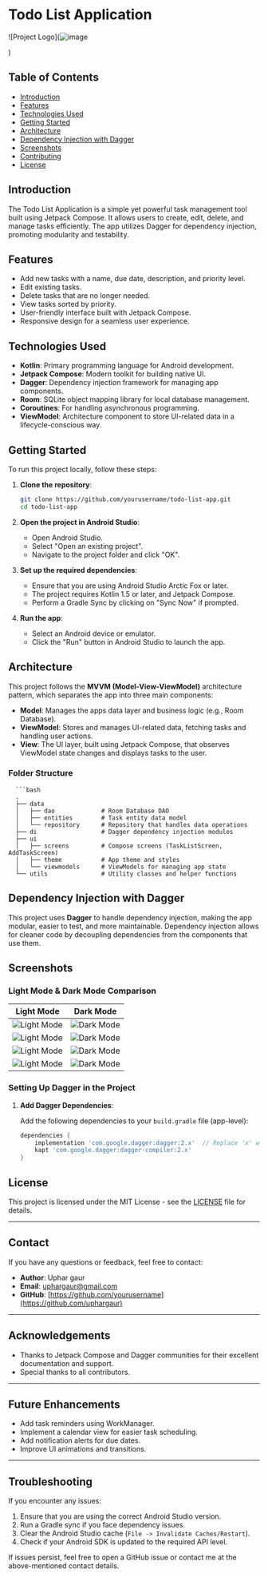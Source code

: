 # Todo List Application

![Project Logo](![image](https://github.com/user-attachments/assets/2ed2161e-a578-48c4-9ffe-4d480c7add9b)

) <!-- Add project logo if you have one -->

## Table of Contents

- [Introduction](#introduction)
- [Features](#features)
- [Technologies Used](#technologies-used)
- [Getting Started](#getting-started)
- [Architecture](#architecture)
- [Dependency Injection with Dagger](#dependency-injection-with-dagger)
- [Screenshots](#screenshots)
- [Contributing](#contributing)
- [License](#license)

## Introduction

The Todo List Application is a simple yet powerful task management tool built using Jetpack Compose. It allows users to create, edit, delete, and manage tasks efficiently. The app utilizes Dagger for dependency injection, promoting modularity and testability.

## Features

- Add new tasks with a name, due date, description, and priority level.
- Edit existing tasks.
- Delete tasks that are no longer needed.
- View tasks sorted by priority.
- User-friendly interface built with Jetpack Compose.
- Responsive design for a seamless user experience.

## Technologies Used

- **Kotlin**: Primary programming language for Android development.
- **Jetpack Compose**: Modern toolkit for building native UI.
- **Dagger**: Dependency injection framework for managing app components.
- **Room**: SQLite object mapping library for local database management.
- **Coroutines**: For handling asynchronous programming.
- **ViewModel**: Architecture component to store UI-related data in a lifecycle-conscious way.

## Getting Started

To run this project locally, follow these steps:

1. **Clone the repository**:

   ```bash
   git clone https://github.com/yourusername/todo-list-app.git
   cd todo-list-app


2. **Open the project in Android Studio**:

   - Open Android Studio.
   - Select "Open an existing project".
   - Navigate to the project folder and click "OK".

3. **Set up the required dependencies**:

   - Ensure that you are using Android Studio Arctic Fox or later.
   - The project requires Kotlin 1.5 or later, and Jetpack Compose.
   - Perform a Gradle Sync by clicking on "Sync Now" if prompted.

4. **Run the app**:

   - Select an Android device or emulator.
   - Click the "Run" button in Android Studio to launch the app.

## Architecture

This project follows the **MVVM (Model-View-ViewModel)** architecture pattern, which separates the app into three main components:

- **Model**: Manages the apps data layer and business logic (e.g., Room Database).
- **ViewModel**: Stores and manages UI-related data, fetching tasks and handling user actions.
- **View**: The UI layer, built using Jetpack Compose, that observes ViewModel state changes and displays tasks to the user.

### Folder Structure

      ```bash
      .
      ├── data
      │   ├── dao             # Room Database DAO
      │   ├── entities        # Task entity data model
      │   └── repository      # Repository that handles data operations
      ├── di                  # Dagger dependency injection modules
      ├── ui
      │   ├── screens         # Compose screens (TaskListScreen, AddTaskScreen)
      │   ├── theme           # App theme and styles
      │   └── viewmodels      # ViewModels for managing app state
      └── utils               # Utility classes and helper functions



## Dependency Injection with Dagger

This project uses **Dagger** to handle dependency injection, making the app modular, easier to test, and more maintainable. Dependency injection allows for cleaner code by decoupling dependencies from the components that use them.

## Screenshots

### Light Mode & Dark Mode Comparison

| Light Mode | Dark Mode |
|------------|-----------|
| ![Light Mode](https://github.com/user-attachments/assets/cfb02d34-562f-484d-b44a-6d7e3b4fea1a) | ![Dark Mode](https://github.com/user-attachments/assets/eedd0d4b-9a3c-4143-8c72-0ddbd2371eac) |
| ![Light Mode](https://github.com/user-attachments/assets/a6efc01c-e2e5-440b-8231-a46361d0e32f) | ![Dark Mode](https://github.com/user-attachments/assets/a3ecd7b5-9e65-4444-8eb2-ef968cd3ffda) |
| ![Light Mode](https://github.com/user-attachments/assets/cc56caf8-32da-414e-aaf5-162d741e3167) | ![Dark Mode](https://github.com/user-attachments/assets/9bf64d43-1edd-4860-bc5b-93bc8ba509f2) |
| ![Light Mode](https://github.com/user-attachments/assets/ecba7af0-05e9-47c1-beea-561655142e7e) | ![Dark Mode](https://github.com/user-attachments/assets/28da8373-559c-4fd5-a187-c10f0e04b64e) |







### Setting Up Dagger in the Project

1. **Add Dagger Dependencies**:

   Add the following dependencies to your `build.gradle` file (app-level):

   ```gradle
   dependencies {
       implementation 'com.google.dagger:dagger:2.x'  // Replace 'x' with the latest version
       kapt 'com.google.dagger:dagger-compiler:2.x'
   }

## License

This project is licensed under the MIT License - see the [LICENSE](LICENSE) file for details.

---

## Contact

If you have any questions or feedback, feel free to contact:

- **Author**: Uphar gaur
- **Email**: uphargaur@gmail.com 
- **GitHub**: [https://github.com/yourusername](https://github.com/uphargaur)

---

## Acknowledgements

- Thanks to Jetpack Compose and Dagger communities for their excellent documentation and support.
- Special thanks to all contributors.

---

## Future Enhancements

- Add task reminders using WorkManager.
- Implement a calendar view for easier task scheduling.
- Add notification alerts for due dates.
- Improve UI animations and transitions.

---

## Troubleshooting

If you encounter any issues:

1. Ensure that you are using the correct Android Studio version.
2. Run a Gradle sync if you face dependency issues.
3. Clear the Android Studio cache (`File -> Invalidate Caches/Restart`).
4. Check if your Android SDK is updated to the required API level.

If issues persist, feel free to open a GitHub issue or contact me at the above-mentioned contact details.

